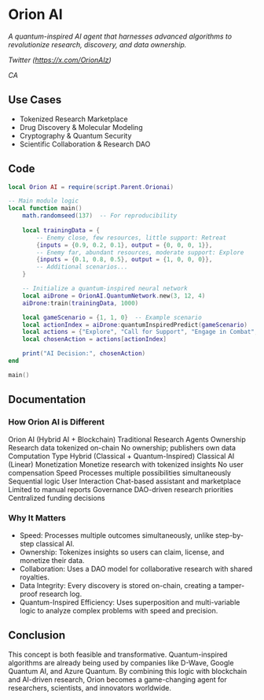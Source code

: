 # Orion AI

*A quantum-inspired AI agent that harnesses advanced algorithms to revolutionize research, discovery, and data ownership.*

*Twitter (https://x.com/OrionAIz)*

*CA*

## Use Cases

- Tokenized Research Marketplace
- Drug Discovery & Molecular Modeling
- Cryptography & Quantum Security
- Scientific Collaboration & Research DAO

## Code

```lua
local Orion AI = require(script.Parent.Orionai)

-- Main module logic
local function main()
	math.randomseed(137)  -- For reproducibility
	
	local trainingData = {
		-- Enemy close, few resources, little support: Retreat
		{inputs = {0.9, 0.2, 0.1}, output = {0, 0, 0, 1}},
		-- Enemy far, abundant resources, moderate support: Explore
		{inputs = {0.1, 0.8, 0.5}, output = {1, 0, 0, 0}},
		-- Additional scenarios...
	}

    -- Initialize a quantum-inspired neural network
	local aiDrone = OrionAI.QuantumNetwork.new(3, 12, 4)
	aiDrone:train(trainingData, 1000)

	local gameScenario = {1, 1, 0}  -- Example scenario
	local actionIndex = aiDrone:quantumInspiredPredict(gameScenario)
	local actions = {"Explore", "Call for Support", "Engage in Combat", "Retreat"}
	local chosenAction = actions[actionIndex]

	print("AI Decision:", chosenAction)
end

main()
```

## Documentation

### How Orion AI is Different

Orion AI (Hybrid AI + Blockchain) Traditional Research Agents
Ownership Research data tokenized on-chain No ownership; publishers own data
Computation Type Hybrid (Classical + Quantum-Inspired) Classical AI (Linear)
Monetization Monetize research with tokenized insights No user compensation
Speed Processes multiple possibilities simultaneously Sequential logic
User Interaction Chat-based assistant and marketplace Limited to manual reports
Governance DAO-driven research priorities Centralized funding decisions

### Why It Matters

- Speed: Processes multiple outcomes simultaneously, unlike step-by-step classical AI.
- Ownership: Tokenizes insights so users can claim, license, and monetize their data.
- Collaboration: Uses a DAO model for collaborative research with shared royalties.
- Data Integrity: Every discovery is stored on-chain, creating a tamper-proof research log.
- Quantum-Inspired Efficiency: Uses superposition and multi-variable logic to analyze complex problems with speed and precision.

## Conclusion

This concept is both feasible and transformative. Quantum-inspired algorithms are already being used by companies like D-Wave, Google Quantum AI, and Azure Quantum. By combining this logic with blockchain and AI-driven research, Orion becomes a game-changing agent for researchers, scientists, and innovators worldwide.
